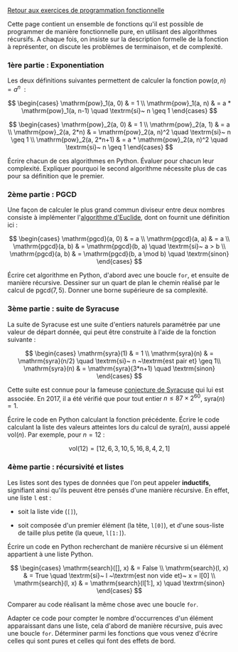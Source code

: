 
[Retour aux exercices de programmation fonctionnelle](./td_functional.md)

Cette page contient un ensemble de fonctions qu'il est possible de
programmer de manière fonctionnelle pure, en utilisant des algorithmes
récursifs. A chaque fois, on insiste sur la description formelle de la
fonction à représenter, on discute les problèmes de terminaison, et de
complexité.

### 1ère partie : Exponentiation

Les deux définitions suivantes permettent de calculer la fonction
$\mathrm{pow}(a,n) = a^n$ &nbsp;:

$$
\begin{cases}
\mathrm{pow}_1(a, 0) & = 1 \\
\mathrm{pow}_1(a, n) & = a * \mathrm{pow}_1(a, n-1) \quad \textrm{si}~ n \geq 1
\end{cases}
$$

$$
\begin{cases}
\mathrm{pow}_2(a, 0) & = 1 \\
\mathrm{pow}_2(a, 1) & = a \\
\mathrm{pow}_2(a, 2*n) & = \mathrm{pow}_2(a, n)^2 \quad \textrm{si}~ n \geq 1 \\
\mathrm{pow}_2(a, 2*n+1) & = a * \mathrm{pow}_2(a, n)^2 \quad \textrm{si}~ n \geq 1
\end{cases}
$$

Écrire chacun de ces algorithmes en Python. Évaluer pour chacun leur
complexité. Expliquer pourquoi le second algorithme nécessite plus de
cas pour sa définition que le premier.

### 2ème partie : PGCD

Une façon de calculer le plus grand commun diviseur entre deux nombres
consiste à implémenter l'[algorithme
d'Euclide](https://fr.wikipedia.org/wiki/Algorithme_d%27Euclide), dont
on fournit une définition ici&nbsp;:

$$
\begin{cases}
\mathrm{pgcd}(a, 0) & = a \\
\mathrm{pgcd}(a, a) & = a \\
\mathrm{pgcd}(a, b) & = \mathrm{pgcd}(b, a) \quad \textrm{si}~ a > b \\
\mathrm{pgcd}(a, b) & = \mathrm{pgcd}(b, a \mod b) \quad \textrm{sinon}
\end{cases}
$$

Écrire cet algorithme en Python, d'abord avec une boucle `for`, et
ensuite de manière récursive. Dessiner sur un quart de plan le chemin
réalisé par le calcul de $\mathrm{pgcd}(7,5)$. Donner une borne
supérieure de sa complexité.

### 3ème partie : suite de Syracuse

La suite de Syracuse est une suite d'entiers naturels paramétrée par
une valeur de départ donnée, qui peut être construite à l'aide de la
fonction suivante&nbsp;:

$$
\begin{cases}
\mathrm{syra}(1) & = 1 \\
\mathrm{syra}(n) & = \mathrm{syra}(n/2) \quad \textrm{si}~ n ~\textrm{est pair et} \geq 1\\
\mathrm{syra}(n) & = \mathrm{syra}(3*n+1) \quad \textrm{sinon}
\end{cases}
$$

Cette suite est connue pour la fameuse [conjecture de
Syracuse](https://fr.wikipedia.org/wiki/Conjecture_de_Syracuse) qui
lui est associée. En 2017, il a été vérifié que pour tout entier $n \leq
87×2^{60}$, $\mathrm{syra}(n) = 1$.

Écrire le code en Python calculant la fonction précédente. Écrire le
code calculant la liste des valeurs atteintes lors du calcul de
$\mathrm{syra}(n)$, aussi appelé $\mathrm{vol}(n)$. Par exemple, pour
$n=12$&nbsp;:

$$ \mathrm{vol}(12) = [12, 6, 3, 10, 5, 16, 8, 4, 2, 1] $$

### 4ème partie : récursivité et listes

Les listes sont des types de données que l'on peut appeler
**inductifs**, signifiant ainsi qu'ils peuvent être pensés d'une
manière récursive. En effet, une liste `l` est :

- soit la liste vide (`[]`),

- soit composée d'un premier élément (la tête, `l[0]`), et d'une
  sous-liste de taille plus petite (la queue, `l[1:]`).

Écrire un code en Python recherchant de manière récursive si un
élément appartient à une liste Python.

$$
\begin{cases}
\mathrm{search}([], x) & = False \\
\mathrm{search}(l, x)  & = True \quad \textrm{si}~ l ~\textrm{est non vide et}~ x = l[0] \\
\mathrm{search}(l, x)  & = \mathrm{search}(l[1:], x) \quad \textrm{sinon}
\end{cases}
$$

Comparer au code réalisant la même chose avec une boucle `for`.

Adapter ce code pour compter le nombre d'occurrences d'un élément
apparaissant dans une liste, cela d'abord de manière récursive, puis
avec une boucle `for`. Déterminer parmi les fonctions que vous venez
d'écrire celles qui sont pures et celles qui font des effets de bord.
